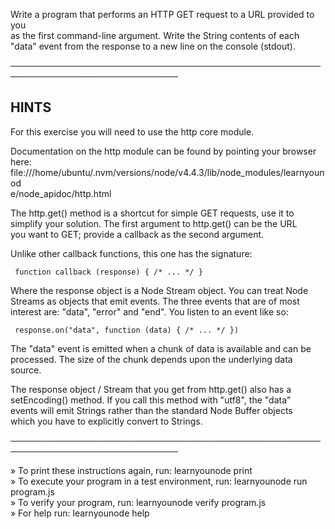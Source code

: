 Write a program that performs an HTTP GET request to a URL provided to you  
  as the first command-line argument. Write the String contents of each  
  "data" event from the response to a new line on the console (stdout).  
   
 ─────────────────────────────────────────────────────────────────────────────  
   
 ## HINTS  
   
  For this exercise you will need to use the http core module.  
   
  Documentation on the http module can be found by pointing your browser  
  here:  
  file:///home/ubuntu/.nvm/versions/node/v4.4.3/lib/node_modules/learnyounod  
  e/node_apidoc/http.html  
   
  The http.get() method is a shortcut for simple GET requests, use it to  
  simplify your solution. The first argument to http.get() can be the URL  
  you want to GET; provide a callback as the second argument.  
   
  Unlike other callback functions, this one has the signature:  
   
     function callback (response) { /* ... */ }  
   
  Where the response object is a Node Stream object. You can treat Node  
  Streams as objects that emit events. The three events that are of most  
  interest are: "data", "error" and "end". You listen to an event like so:  
   
     response.on("data", function (data) { /* ... */ })  
   
  The "data" event is emitted when a chunk of data is available and can be  
  processed. The size of the chunk depends upon the underlying data source.  
   
  The response object / Stream that you get from http.get() also has a  
  setEncoding() method. If you call this method with "utf8", the "data"  
  events will emit Strings rather than the standard Node Buffer objects  
  which you have to explicitly convert to Strings.  
   
 ─────────────────────────────────────────────────────────────────────────────  
   
   » To print these instructions again, run: learnyounode print                  
   » To execute your program in a test environment, run: learnyounode run                                                                            
     program.js                                                                  
   » To verify your program, run: learnyounode verify program.js                 
   » For help run: learnyounode help                         
